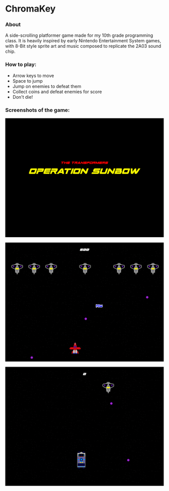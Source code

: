 # ChromaKey
### About
A side-scrolling platformer game made for my 10th grade programming class. It is heavily inspired by early Nintendo Entertainment System games, with 8-Bit style sprite art and music composed to replicate the 2A03 sound chip.

### How to play:
 - Arrow keys to move
 - Space to jump
 - Jump on enemies to defeat them
 - Collect coins and defeat enemies for score
 - Don't die!

### Screenshots of the game:

![Screenshot1](https://raw.githubusercontent.com/ObotPrime/the-transformers-operation-sunbow/master/TTOSscreenshot1.png)

![Screenshot2](https://raw.githubusercontent.com/ObotPrime/the-transformers-operation-sunbow/master/TTOSscreenshot2.png)

![Screenshot3](https://raw.githubusercontent.com/ObotPrime/the-transformers-operation-sunbow/master/TTOSscreenshot3.png)
